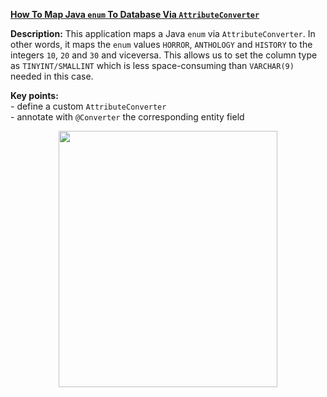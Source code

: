 **[How To Map Java `enum` To Database Via `AttributeConverter`](https://github.com/AnghelLeonard/Hibernate-SpringBoot/tree/master/HibernateSpringBootEnumAttributeConverter)**
 
**Description:** This application maps a Java `enum` via `AttributeConverter`. In other words, it maps the `enum` values `HORROR`, `ANTHOLOGY` and `HISTORY` to the integers `10`, `20` and `30` and viceversa. This allows us to set the column type as `TINYINT/SMALLINT` which is less space-consuming than `VARCHAR(9)` needed in this case.

**Key points:**\
     - define a custom `AttributeConverter`\
     - annotate with `@Converter` the corresponding entity field
     
<a href="https://leanpub.com/java-persistence-performance-illustrated-guide"><p align="center"><img src="https://github.com/AnghelLeonard/Hibernate-SpringBoot/blob/master/Java%20Persistence%20Performance%20Illustrated%20Guide.jpg" height="410" width="350"/></p></a>
